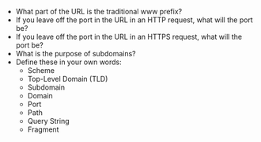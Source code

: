 * What part of the URL is the traditional www prefix?
* If you leave off the port in the URL in an HTTP request, what will the port be?
* If you leave off the port in the URL in an HTTPS request, what will the port be?
* What is the purpose of subdomains?
* Define these in your own words:
  * Scheme
  * Top-Level Domain (TLD)
  * Subdomain
  * Domain
  * Port
  * Path
  * Query String
  * Fragment

